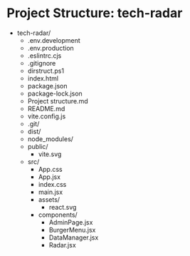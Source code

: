 ﻿# Project Structure: tech-radar


- tech-radar/
  - .env.development
  - .env.production
  - .eslintrc.cjs
  - .gitignore
  - dirstruct.ps1
  - index.html
  - package.json
  - package-lock.json
  - Project structure.md
  - README.md
  - vite.config.js
  - .git/
  - dist/
  - node_modules/
  - public/
    - vite.svg
  - src/
    - App.css
    - App.jsx
    - index.css
    - main.jsx
    - assets/
      - react.svg
    - components/
      - AdminPage.jsx
      - BurgerMenu.jsx
      - DataManager.jsx
      - Radar.jsx

